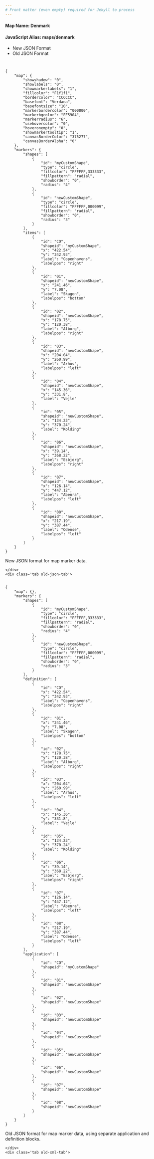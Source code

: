 ```yaml
---
# Front matter (even empty) required for Jekyll to process
---
```


#### Map Name: Denmark

#### JavaScript Alias: maps/denmark


<div class="code-wrapper">
<ul class='code-tabs'>
    <li class='active'>
        <a data-toggle='new-json'>New JSON Format</a>
    </li>
    <li>
        <a data-toggle='old-json'>Old JSON Format</a>
    </li>
</ul>
<div class='tab-content'>
    <pre class='plain-code'></pre>
    <div class='tab new-json-tab active'>
<pre><code class="language-javascript">
{
    "map": {
        "showshadow": "0",
        "showlabels": "0",
        "showmarkerlabels": "1",
        "fillcolor": "F1f1f1",
        "bordercolor": "CCCCCC",
        "basefont": "Verdana",
        "basefontsize": "10",
        "markerbordercolor": "000000",
        "markerbgcolor": "FF5904",
        "markerradius": "6",
        "usehovercolor": "0",
        "hoveronempty": "0",
        "showmarkertooltip": "1",
        "canvasBorderColor": "375277",
        "canvasBorderAlpha": "0"
    },
    "markers": {
        "shapes": [
            {
                "id": "myCustomShape",
                "type": "circle",
                "fillcolor": "FFFFFF,333333",
                "fillpattern": "radial",
                "showborder": "0",
                "radius": "4"
            },
            {
                "id": "newCustomShape",
                "type": "circle",
                "fillcolor": "FFFFFF,000099",
                "fillpattern": "radial",
                "showborder": "0",
                "radius": "3"
            }
        ],
        "items": [
            {
                "id": "CO",
                "shapeid": "myCustomShape",
                "x": "422.54",
                "y": "342.93",
                "label": "Copenhavens",
                "labelpos": "right"
            },
            {
                "id": "01",
                "shapeid": "newCustomShape",
                "x": "241.46",
                "y": "7.08",
                "label": "Skagen",
                "labelpos": "bottom"
            },
            {
                "id": "02",
                "shapeid": "newCustomShape",
                "x": "178.75",
                "y": "120.38",
                "label": "Alborg",
                "labelpos": "right"
            },
            {
                "id": "03",
                "shapeid": "newCustomShape",
                "x": "204.04",
                "y": "260.99",
                "label": "Arhus",
                "labelpos": "left"
            },
            {
                "id": "04",
                "shapeid": "newCustomShape",
                "x": "145.36",
                "y": "331.8",
                "label": "Vejle"
            },
            {
                "id": "05",
                "shapeid": "newCustomShape",
                "x": "134.23",
                "y": "370.24",
                "label": "Kolding"
            },
            {
                "id": "06",
                "shapeid": "newCustomShape",
                "x": "39.14",
                "y": "368.22",
                "label": "Esbjerg",
                "labelpos": "right"
            },
            {
                "id": "07",
                "shapeid": "newCustomShape",
                "x": "126.14",
                "y": "447.12",
                "label": "Abenra",
                "labelpos": "left"
            },
            {
                "id": "08",
                "shapeid": "newCustomShape",
                "x": "217.19",
                "y": "387.44",
                "label": "Odense",
                "labelpos": "left"
            }
        ]
    }
}
</code></pre>


<p class='text-success'>New JSON format for map marker data.</p>

    </div>
    <div class='tab old-json-tab'>
<pre><code class="language-javascript">
{
    "map": {},
    "markers": {
        "shapes": [
            {
                "id": "myCustomShape",
                "type": "circle",
                "fillcolor": "FFFFFF,333333",
                "fillpattern": "radial",
                "showborder": "0",
                "radius": "4"
            },
            {
                "id": "newCustomShape",
                "type": "circle",
                "fillcolor": "FFFFFF,000099",
                "fillpattern": "radial",
                "showborder": "0",
                "radius": "3"
            }
        ],
        "definition": [
            {
                "id": "CO",
                "x": "422.54",
                "y": "342.93",
                "label": "Copenhavens",
                "labelpos": "right"
            },
            {
                "id": "01",
                "x": "241.46",
                "y": "7.08",
                "label": "Skagen",
                "labelpos": "bottom"
            },
            {
                "id": "02",
                "x": "178.75",
                "y": "120.38",
                "label": "Alborg",
                "labelpos": "right"
            },
            {
                "id": "03",
                "x": "204.04",
                "y": "260.99",
                "label": "Arhus",
                "labelpos": "left"
            },
            {
                "id": "04",
                "x": "145.36",
                "y": "331.8",
                "label": "Vejle"
            },
            {
                "id": "05",
                "x": "134.23",
                "y": "370.24",
                "label": "Kolding"
            },
            {
                "id": "06",
                "x": "39.14",
                "y": "368.22",
                "label": "Esbjerg",
                "labelpos": "right"
            },
            {
                "id": "07",
                "x": "126.14",
                "y": "447.12",
                "label": "Abenra",
                "labelpos": "left"
            },
            {
                "id": "08",
                "x": "217.19",
                "y": "387.44",
                "label": "Odense",
                "labelpos": "left"
            }
        ],
        "application": [
            {
                "id": "CO",
                "shapeid": "myCustomShape"
            },
            {
                "id": "01",
                "shapeid": "newCustomShape"
            },
            {
                "id": "02",
                "shapeid": "newCustomShape"
            },
            {
                "id": "03",
                "shapeid": "newCustomShape"
            },
            {
                "id": "04",
                "shapeid": "newCustomShape"
            },
            {
                "id": "05",
                "shapeid": "newCustomShape"
            },
            {
                "id": "06",
                "shapeid": "newCustomShape"
            },
            {
                "id": "07",
                "shapeid": "newCustomShape"
            },
            {
                "id": "08",
                "shapeid": "newCustomShape"
            }
        ]
    }
}
</code></pre>


<p class='text-success'>Old JSON format for map marker data, using separate application and definition blocks.</p>

    </div>
    <div class='tab old-xml-tab'>
<pre><code class="language-html">
<map>
	<markers>
	  <shapes>
	      <shape id='myCustomShape' type='circle' fillColor='FFFFFF,333333' fillPattern='radial' showBorder='0' radius='4'/>
		  <shape id='newCustomShape' type='circle' fillColor='FFFFFF,000099' fillPattern='radial' showBorder='0' radius='3'/>
	   </shapes>
		<definition>
			<marker id='CO' x='422.54' y='342.93' label='Copenhavens' labelPos='right'  />
			<marker id='01' x='241.46' y='7.08' label='Skagen' labelPos='bottom' />
			<marker id='02' x='178.75' y='120.38' label='Alborg' labelPos='right' />
			<marker id='03' x='204.04' y='260.99' label='Arhus' labelPos='left' />
			<marker id='04' x='145.36' y='331.8' label='Vejle'  />
			<marker id='05' x='134.23' y='370.24' label='Kolding'  />
			<marker id='06' x='39.14' y='368.22' label='Esbjerg' labelPos='right'  />
			<marker id='07' x='126.14' y='447.12' label='Abenra'  labelPos='left'/>
			<marker id='08' x='217.19' y='387.44' label='Odense'  labelPos='left'/>

		</definition>
		<application>
			<marker id='CO' shapeId='myCustomShape'  />
			<marker id='01' shapeId='newCustomShape'  />
			<marker id='02' shapeId='newCustomShape'  />
			<marker id='03' shapeId='newCustomShape'  />
			<marker id='04' shapeId='newCustomShape'  />
			<marker id='05' shapeId='newCustomShape'  />
			<marker id='06' shapeId='newCustomShape'  />
			<marker id='07' shapeId='newCustomShape'  />
			<marker id='08' shapeId='newCustomShape'  />

		</application>
	</markers>
</map>
</code></pre>

<p class='text-success'>Old XML format for map marker data, using separate application and definition blocks.</p>

</div>
</div>
</div>
